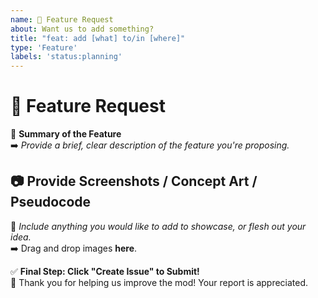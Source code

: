 ```yaml
---
name: 🙋 Feature Request
about: Want us to add something?
title: "feat: add [what] to/in [where]"
type: 'Feature'
labels: 'status:planning'
---
```


# 🙋 Feature Request

🔹 **Summary of the Feature**  
➡️ *Provide a brief, clear description of the feature you're proposing.*

## 📷 **Provide Screenshots / Concept Art / Pseudocode**  
📌 *Include anything you would like to add to showcase, or flesh out your idea.*  
➡️ Drag and drop images **here**.

✅ **Final Step: Click "Create Issue" to Submit!**  
🚀 Thank you for helping us improve the mod! Your report is appreciated.